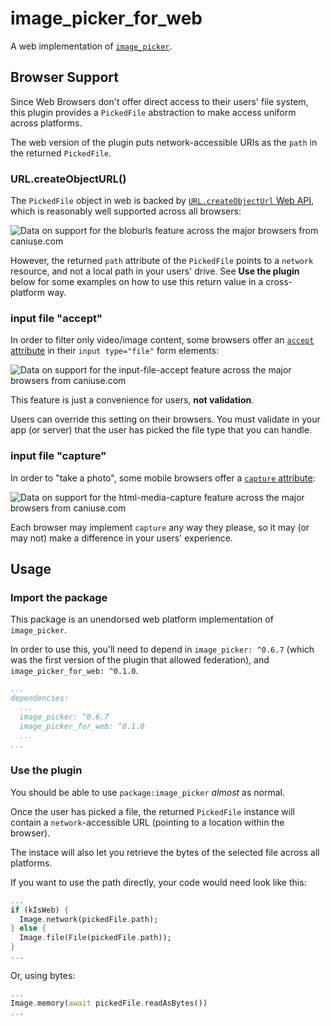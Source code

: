 # image_picker_for_web

A web implementation of [`image_picker`][1].

## Browser Support

Since Web Browsers don't offer direct access to their users' file system,
this plugin provides a `PickedFile` abstraction to make access uniform
across platforms.

The web version of the plugin puts network-accessible URIs as the `path`
in the returned `PickedFile`.

### URL.createObjectURL()

The `PickedFile` object in web is backed by [`URL.createObjectUrl` Web API](https://developer.mozilla.org/en-US/docs/Web/API/URL/createObjectURL),
which is reasonably well supported across all browsers:

![Data on support for the bloburls feature across the major browsers from caniuse.com](https://caniuse.bitsofco.de/image/bloburls.png)

However, the returned `path` attribute of the `PickedFile` points to a `network` resource, and not a
local path in your users' drive. See **Use the plugin** below for some examples on how to use this
return value in a cross-platform way.

### input file "accept"

In order to filter only video/image content, some browsers offer an [`accept` attribute](https://developer.mozilla.org/en-US/docs/Web/HTML/Attributes/accept) in their `input type="file"` form elements:

![Data on support for the input-file-accept feature across the major browsers from caniuse.com](https://caniuse.bitsofco.de/image/input-file-accept.png)

This feature is just a convenience for users, **not validation**.

Users can override this setting on their browsers. You must validate in your app (or server)
that the user has picked the file type that you can handle.

### input file "capture"

In order to "take a photo", some mobile browsers offer a [`capture` attribute](https://developer.mozilla.org/en-US/docs/Web/HTML/Attributes/capture):

![Data on support for the html-media-capture feature across the major browsers from caniuse.com](https://caniuse.bitsofco.de/image/html-media-capture.png)

Each browser may implement `capture` any way they please, so it may (or may not) make a
difference in your users' experience.

## Usage

### Import the package

This package is an unendorsed web platform implementation of `image_picker`.

In order to use this, you'll need to depend in `image_picker: ^0.6.7` (which was the first version of the plugin that allowed federation), and `image_picker_for_web: ^0.1.0`.

```yaml
...
dependencies:
  ...
  image_picker: ^0.6.7
  image_picker_for_web: ^0.1.0
  ...
...
```

### Use the plugin

You should be able to use `package:image_picker` _almost_ as normal.

Once the user has picked a file, the returned `PickedFile` instance will contain a
`network`-accessible URL (pointing to a location within the browser).

The instace will also let you retrieve the bytes of the selected file across all platforms.

If you want to use the path directly, your code would need look like this:

```dart
...
if (kIsWeb) {
  Image.network(pickedFile.path);
} else {
  Image.file(File(pickedFile.path));
}
...
```

Or, using bytes:

```dart
...
Image.memory(await pickedFile.readAsBytes())
...
```

[1]: https://pub.dev/packages/image_picker
